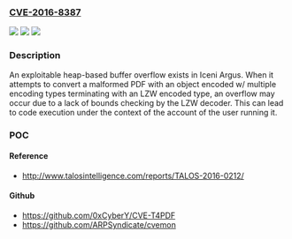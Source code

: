 ### [CVE-2016-8387](https://cve.mitre.org/cgi-bin/cvename.cgi?name=CVE-2016-8387)
![](https://img.shields.io/static/v1?label=Product&message=Argus&color=blue)
![](https://img.shields.io/static/v1?label=Version&message=n%2Fa&color=blue)
![](https://img.shields.io/static/v1?label=Vulnerability&message=Buffer%20Overflow&color=brighgreen)

### Description

An exploitable heap-based buffer overflow exists in Iceni Argus. When it attempts to convert a malformed PDF with an object encoded w/ multiple encoding types terminating with an LZW encoded type, an overflow may occur due to a lack of bounds checking by the LZW decoder. This can lead to code execution under the context of the account of the user running it.

### POC

#### Reference
- http://www.talosintelligence.com/reports/TALOS-2016-0212/

#### Github
- https://github.com/0xCyberY/CVE-T4PDF
- https://github.com/ARPSyndicate/cvemon

